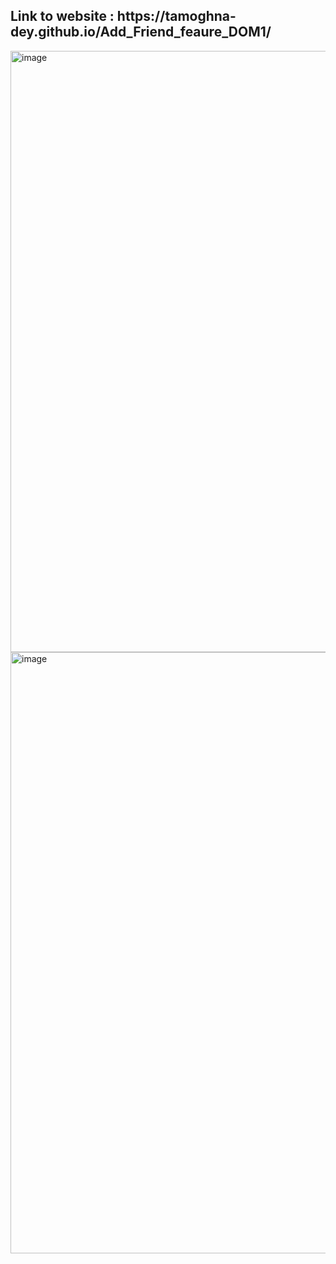 <h2>Link to website : https://tamoghna-dey.github.io/Add_Friend_feaure_DOM1/</h2>

<img width="962" alt="image" src="https://github.com/tamoghna-dey/Add_Friend_feaure_DOM1/assets/91402167/7c92cdc0-6f6e-41f6-900c-82b1def1bf26">

<img width="962" alt="image" src="https://github.com/tamoghna-dey/Add_Friend_feaure_DOM1/assets/91402167/e99ca6ff-e811-458f-9aad-3327c083f692">
